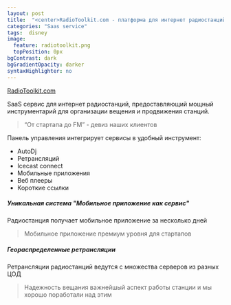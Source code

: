 ```yaml
---
layout: post
title:  "<center>RadioToolkit.com - платформа для интернет радиостанций</center>"
categories: "Saas service"
tags:  disney
image:
  feature: radiotoolkit.png
  topPosition: 0px
bgContrast: dark
bgGradientOpacity: darker
syntaxHighlighter: no
---
```

 [RadioToolkit.com](https://radiotoolkit.com) 

SaaS сервис для интернет радиостанций, предоставляющий мощный инструментарий для организации вещения и продвижения станций. 



<blockquote class="largeQuote">“От стартапа до FM” - девиз наших клиентов</blockquote>


Панель управления интегрирует сервисы в удобный инструмент:

* AutoDj
* Ретрансляций
* Icecast connect
* Мобильные приложения
* Веб плееры
* Короткие ссылки




##### Уникальная система "Мобильное приложение как сервис"

<div class="img img--fullContainer img--16xLeading" style="background-image: url({{ site.baseurl_posts_img }}spdeep.png);"></div>

Радиостанция получает мобильное приложение за несколько дней

<blockquote class="u--startsWithDoubleQuote">Мобильное приложение премиум уровня для стартапов</blockquote>

##### Геораспределенные ретрансляции

Ретрансляции радиостанций ведутся с множества серверов из разных ЦОД

<blockquote class="u--startsWithDoubleQuote">Надежность вещания важнейшый аспект работы станции и мы хорошо поработали над этим</blockquote>
